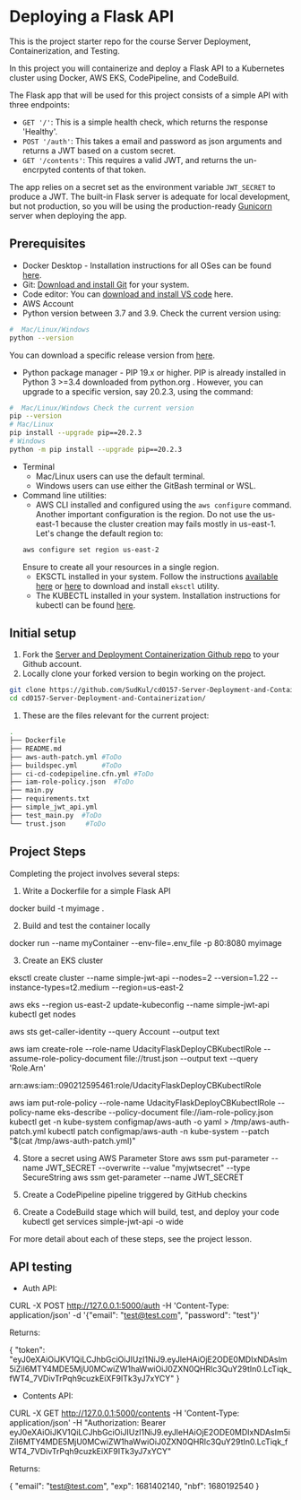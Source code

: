 # Deploying a Flask API

This is the project starter repo for the course Server Deployment, Containerization, and Testing.

In this project you will containerize and deploy a Flask API to a Kubernetes cluster using Docker, AWS EKS, CodePipeline, and CodeBuild.

The Flask app that will be used for this project consists of a simple API with three endpoints:

- `GET '/'`: This is a simple health check, which returns the response 'Healthy'. 
- `POST '/auth'`: This takes a email and password as json arguments and returns a JWT based on a custom secret.
- `GET '/contents'`: This requires a valid JWT, and returns the un-encrpyted contents of that token. 

The app relies on a secret set as the environment variable `JWT_SECRET` to produce a JWT. The built-in Flask server is adequate for local development, but not production, so you will be using the production-ready [Gunicorn](https://gunicorn.org/) server when deploying the app.



## Prerequisites

* Docker Desktop - Installation instructions for all OSes can be found <a href="https://docs.docker.com/install/" target="_blank">here</a>.
* Git: <a href="https://git-scm.com/downloads" target="_blank">Download and install Git</a> for your system. 
* Code editor: You can <a href="https://code.visualstudio.com/download" target="_blank">download and install VS code</a> here.
* AWS Account
* Python version between 3.7 and 3.9. Check the current version using:
```bash
#  Mac/Linux/Windows 
python --version
```
You can download a specific release version from <a href="https://www.python.org/downloads/" target="_blank">here</a>.

* Python package manager - PIP 19.x or higher. PIP is already installed in Python 3 >=3.4 downloaded from python.org . However, you can upgrade to a specific version, say 20.2.3, using the command:
```bash
#  Mac/Linux/Windows Check the current version
pip --version
# Mac/Linux
pip install --upgrade pip==20.2.3
# Windows
python -m pip install --upgrade pip==20.2.3
```
* Terminal
   * Mac/Linux users can use the default terminal.
   * Windows users can use either the GitBash terminal or WSL. 
* Command line utilities:
  * AWS CLI installed and configured using the `aws configure` command. Another important configuration is the region. Do not use the us-east-1 because the cluster creation may fails mostly in us-east-1. Let's change the default region to:
  ```bash
  aws configure set region us-east-2  
  ```
  Ensure to create all your resources in a single region. 
  * EKSCTL installed in your system. Follow the instructions [available here](https://docs.aws.amazon.com/eks/latest/userguide/eksctl.html#installing-eksctl) or <a href="https://eksctl.io/introduction/#installation" target="_blank">here</a> to download and install `eksctl` utility. 
  * The KUBECTL installed in your system. Installation instructions for kubectl can be found <a href="https://kubernetes.io/docs/tasks/tools/install-kubectl/" target="_blank">here</a>. 


## Initial setup

1. Fork the <a href="https://github.com/udacity/cd0157-Server-Deployment-and-Containerization" target="_blank">Server and Deployment Containerization Github repo</a> to your Github account.
1. Locally clone your forked version to begin working on the project.
```bash
git clone https://github.com/SudKul/cd0157-Server-Deployment-and-Containerization.git
cd cd0157-Server-Deployment-and-Containerization/
```
1. These are the files relevant for the current project:
```bash
.
├── Dockerfile 
├── README.md
├── aws-auth-patch.yml #ToDo
├── buildspec.yml      #ToDo
├── ci-cd-codepipeline.cfn.yml #ToDo
├── iam-role-policy.json  #ToDo
├── main.py
├── requirements.txt
├── simple_jwt_api.yml
├── test_main.py  #ToDo
└── trust.json     #ToDo 
```
     
## Project Steps

Completing the project involves several steps:

1. Write a Dockerfile for a simple Flask API
<!--- Creating docker image --->
docker build -t myimage .

2. Build and test the container locally
<!--- Running docker image --->
docker run --name myContainer --env-file=.env_file -p 80:8080 myimage

3. Create an EKS cluster
<!--- Creating cluster with name simple-jwt-api --->
eksctl create cluster --name simple-jwt-api --nodes=2 --version=1.22 --instance-types=t2.medium --region=us-east-2
<!--- Check node status after completion --->
aws eks --region us-east-2 update-kubeconfig --name simple-jwt-api
kubectl get nodes
<!--- getting account ID --->
aws sts get-caller-identity --query Account --output text 
<!--- Update trust.json with new account ID --->
<!--- Create the IAM role to deploy on the Kubernetes --->
aws iam create-role --role-name UdacityFlaskDeployCBKubectlRole --assume-role-policy-document file://trust.json --output text --query 'Role.Arn'
<!--- Got this return upon succesful creation: --->
arn:aws:iam::090212595461:role/UdacityFlaskDeployCBKubectlRole

<!--- Attach policy to newly created IAM role --->
aws iam put-role-policy --role-name UdacityFlaskDeployCBKubectlRole --policy-name eks-describe --policy-document file://iam-role-policy.json
kubectl get -n kube-system configmap/aws-auth -o yaml > /tmp/aws-auth-patch.yml
kubectl patch configmap/aws-auth -n kube-system --patch "$(cat /tmp/aws-auth-patch.yml)"

4. Store a secret using AWS Parameter Store
aws ssm put-parameter --name JWT_SECRET --overwrite --value "myjwtsecret" --type SecureString
aws ssm get-parameter --name JWT_SECRET

5. Create a CodePipeline pipeline triggered by GitHub checkins
<!--- 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 --->

6. Create a CodeBuild stage which will build, test, and deploy your code
kubectl get services simple-jwt-api -o wide

For more detail about each of these steps, see the project lesson.

## API testing

- Auth API: 

CURL -X POST http://127.0.0.1:5000/auth -H 'Content-Type: application/json' -d '{"email": "test@test.com", "password": "test"}'

Returns:

{
  "token": "eyJ0eXAiOiJKV1QiLCJhbGciOiJIUzI1NiJ9.eyJleHAiOjE2ODE0MDIxNDAsIm5iZiI6MTY4MDE5MjU0MCwiZW1haWwiOiJ0ZXN0QHRlc3QuY29tIn0.LcTiqk_fWT4_7VDivTrPqh9cuzkEiXF9ITk3yJ7xYCY"
}

- Contents API:

CURL -X GET http://127.0.0.1:5000/contents -H 'Content-Type: application/json' -H "Authorization: Bearer eyJ0eXAiOiJKV1QiLCJhbGciOiJIUzI1NiJ9.eyJleHAiOjE2ODE0MDIxNDAsIm5iZiI6MTY4MDE5MjU0MCwiZW1haWwiOiJ0ZXN0QHRlc3QuY29tIn0.LcTiqk_fWT4_7VDivTrPqh9cuzkEiXF9ITk3yJ7xYCY"

Returns:

{
  "email": "test@test.com", 
  "exp": 1681402140, 
  "nbf": 1680192540
}